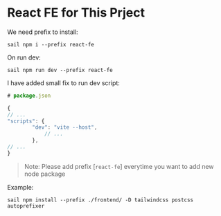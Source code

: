 # React FE for This Prject

We need prefix to install:

```
sail npm i --prefix react-fe
```

On run dev:

```
sail npm run dev --prefix react-fe
```

I have added small fix to run dev script:

```js
# package.json

{
// ...
"scripts": {
        "dev": "vite --host",
            // ...
        },
// ...
}

```

> Note: Please add prefix [`react-fe`] everytime you want to add new node package

Example:

```
sail npm install --prefix ./frontend/ -D tailwindcss postcss autoprefixer
```
